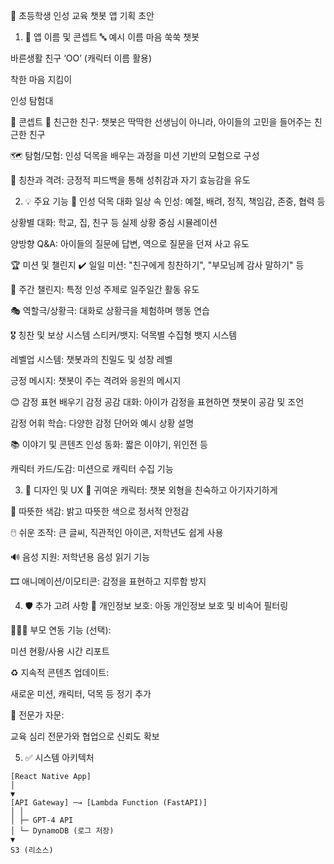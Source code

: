 🌱 초등학생 인성 교육 챗봇 앱 기획 초안


1. 🧸 앱 이름 및 콘셉트
   🔤 예시 이름
   마음 쑥쑥 챗봇

바른생활 친구 ‘OO’ (캐릭터 이름 활용)

착한 마음 지킴이

인성 탐험대

🎯 콘셉트
👦 친근한 친구: 챗봇은 딱딱한 선생님이 아니라, 아이들의 고민을 들어주는 친근한 친구

🗺️ 탐험/모험: 인성 덕목을 배우는 과정을 미션 기반의 모험으로 구성

🌟 칭찬과 격려: 긍정적 피드백을 통해 성취감과 자기 효능감을 유도


2. 💡 주요 기능
   💬 인성 덕목 대화
   일상 속 인성: 예절, 배려, 정직, 책임감, 존중, 협력 등

상황별 대화: 학교, 집, 친구 등 실제 상황 중심 시뮬레이션

양방향 Q&A: 아이들의 질문에 답변, 역으로 질문을 던져 사고 유도

🏆 미션 및 챌린지
✔️ 일일 미션: "친구에게 칭찬하기", "부모님께 감사 말하기" 등

📅 주간 챌린지: 특정 인성 주제로 일주일간 활동 유도

🎭 역할극/상황극: 대화로 상황극을 체험하며 행동 연습

🎖 칭찬 및 보상 시스템
스티커/뱃지: 덕목별 수집형 뱃지 시스템

레벨업 시스템: 챗봇과의 친밀도 및 성장 레벨

긍정 메시지: 챗봇이 주는 격려와 응원의 메시지

😊 감정 표현 배우기
감정 공감 대화: 아이가 감정을 표현하면 챗봇이 공감 및 조언

감정 어휘 학습: 다양한 감정 단어와 예시 상황 설명

📚 이야기 및 콘텐츠
인성 동화: 짧은 이야기, 위인전 등

캐릭터 카드/도감: 미션으로 캐릭터 수집 기능


3. 🎨 디자인 및 UX
   👧 귀여운 캐릭터: 챗봇 외형을 친숙하고 아기자기하게

🌈 따뜻한 색감: 밝고 따뜻한 색으로 정서적 안정감

🖱️ 쉬운 조작: 큰 글씨, 직관적인 아이콘, 저학년도 쉽게 사용

🔊 음성 지원: 저학년용 음성 읽기 기능

🎞️ 애니메이션/이모티콘: 감정을 표현하고 지루함 방지


4. 🛡️ 추가 고려 사항
   🔐 개인정보 보호: 아동 개인정보 보호 및 비속어 필터링

👨‍👩‍👧 부모 연동 기능 (선택):

미션 현황/사용 시간 리포트

♻️ 지속적 콘텐츠 업데이트:

새로운 미션, 캐릭터, 덕목 등 정기 추가

📘 전문가 자문:

교육 심리 전문가와 협업으로 신뢰도 확보


5. ✅ 시스템 아키텍처
```
[React Native App]
│
▼
[API Gateway] ─→ [Lambda Function (FastAPI)]
│ │
│ ├─ GPT-4 API
│ └─ DynamoDB (로그 저장)
▼
S3 (리소스)
```
